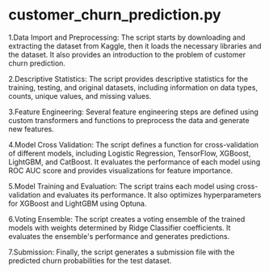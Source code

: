 # customer_churn_prediction.py
1.Data Import and Preprocessing: The script starts by downloading and extracting the dataset from Kaggle, then it loads the necessary libraries and the dataset. It also provides an introduction to the problem of customer churn prediction.

2.Descriptive Statistics: The script provides descriptive statistics for the training, testing, and original datasets, including information on data types, counts, unique values, and missing values.

3.Feature Engineering: Several feature engineering steps are defined using custom transformers and functions to preprocess the data and generate new features.

4.Model Cross Validation: The script defines a function for cross-validation of different models, including Logistic Regression, TensorFlow, XGBoost, LightGBM, and CatBoost. It evaluates the performance of each model using ROC AUC score and provides visualizations for feature importance.

5.Model Training and Evaluation: The script trains each model using cross-validation and evaluates its performance. It also optimizes hyperparameters for XGBoost and LightGBM using Optuna.

6.Voting Ensemble: The script creates a voting ensemble of the trained models with weights determined by Ridge Classifier coefficients. It evaluates the ensemble's performance and generates predictions.

7.Submission: Finally, the script generates a submission file with the predicted churn probabilities for the test dataset.
